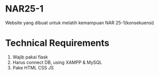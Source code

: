 # NAR25-1
Website yang dibuat untuk melatih kemampuan NAR 25-1(konsekuensi)
# Technical Requirements
1. Wajib pakai flask
2. Harus connect DB, using XAMPP & MySQL
3. Pake HTML CSS JS


